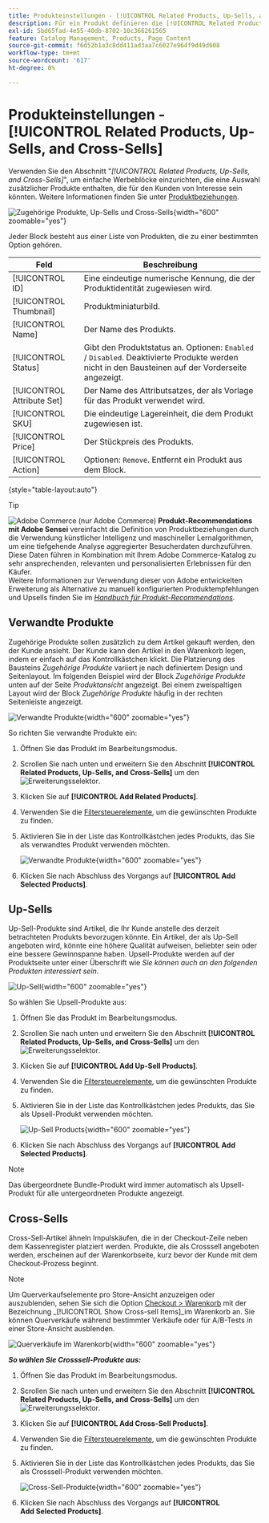 ```yaml
---
title: Produkteinstellungen - [!UICONTROL Related Products, Up-Sells, and Cross-Sells]
description: Für ein Produkt definieren die [!UICONTROL Related Products, Up-Sells, and Cross-Sells] -Einstellungen einfache Werbeblöcke auf der Produktseite, die eine Auswahl zusätzlicher Produkte hervorheben.
exl-id: 5bd65fad-4e55-40db-8702-10c366261565
feature: Catalog Management, Products, Page Content
source-git-commit: f6d52b1a3c8dd411ad3aa7c6027e964f9d49d608
workflow-type: tm+mt
source-wordcount: '617'
ht-degree: 0%

---
```


# Produkteinstellungen - [!UICONTROL Related Products, Up-Sells, and Cross-Sells]

Verwenden Sie den Abschnitt &quot;_[!UICONTROL Related Products, Up-Sells, and Cross-Sells]_&quot;, um einfache Werbeblöcke einzurichten, die eine Auswahl zusätzlicher Produkte enthalten, die für den Kunden von Interesse sein könnten. Weitere Informationen finden Sie unter [Produktbeziehungen](../merchandising-promotions/product-relationships.md).

![Zugehörige Produkte, Up-Sells und Cross-Sells](./assets/product-related-up-sell-cross-sell.png){width="600" zoomable="yes"}

Jeder Block besteht aus einer Liste von Produkten, die zu einer bestimmten Option gehören.

| Feld | Beschreibung |
|--- |--- |
| [!UICONTROL ID] | Eine eindeutige numerische Kennung, die der Produktidentität zugewiesen wird. |
| [!UICONTROL Thumbnail] | Produktminiaturbild. |
| [!UICONTROL Name] | Der Name des Produkts. |
| [!UICONTROL Status] | Gibt den Produktstatus an. Optionen: `Enabled` / `Disabled`. Deaktivierte Produkte werden nicht in den Bausteinen auf der Vorderseite angezeigt. |
| [!UICONTROL Attribute Set] | Der Name des Attributsatzes, der als Vorlage für das Produkt verwendet wird. |
| [!UICONTROL SKU] | Die eindeutige Lagereinheit, die dem Produkt zugewiesen ist. |
| [!UICONTROL Price] | Der Stückpreis des Produkts. |
| [!UICONTROL Action] | Optionen: `Remove`. Entfernt ein Produkt aus dem Block. |

{style="table-layout:auto"}

>[!TIP]
>
>![Adobe Commerce](../assets/adobe-logo.svg) (nur Adobe Commerce) **Produkt-Recommendations mit Adobe Sensei** vereinfacht die Definition von Produktbeziehungen durch die Verwendung künstlicher Intelligenz und maschineller Lernalgorithmen, um eine tiefgehende Analyse aggregierter Besucherdaten durchzuführen. Diese Daten führen in Kombination mit Ihrem Adobe Commerce-Katalog zu sehr ansprechenden, relevanten und personalisierten Erlebnissen für den Käufer.
><br/>
>Weitere Informationen zur Verwendung dieser von Adobe entwickelten Erweiterung als Alternative zu manuell konfigurierten Produktempfehlungen und Upsells finden Sie im _[Handbuch für Produkt-Recommendations](https://experienceleague.adobe.com/docs/commerce-merchant-services/product-recommendations/guide-overview.html)_.

## Verwandte Produkte

Zugehörige Produkte sollen zusätzlich zu dem Artikel gekauft werden, den der Kunde ansieht. Der Kunde kann den Artikel in den Warenkorb legen, indem er einfach auf das Kontrollkästchen klickt. Die Platzierung des Bausteins _Zugehörige Produkte_ variiert je nach definiertem Design und Seitenlayout. Im folgenden Beispiel wird der Block _Zugehörige Produkte_ unten auf der Seite _Produktansicht_ angezeigt. Bei einem zweispaltigen Layout wird der Block _Zugehörige Produkte_ häufig in der rechten Seitenleiste angezeigt.

![Verwandte Produkte](./assets/storefront-product-related-products.png){width="600" zoomable="yes"}

So richten Sie verwandte Produkte ein:

1. Öffnen Sie das Produkt im Bearbeitungsmodus.

1. Scrollen Sie nach unten und erweitern Sie den Abschnitt **[!UICONTROL Related Products, Up-Sells, and Cross-Sells]** um den ![Erweiterungsselektor](../assets/icon-display-expand.png).

1. Klicken Sie auf **[!UICONTROL Add Related Products]**.

1. Verwenden Sie die [Filtersteuerelemente](../getting-started/admin-grid-controls.md), um die gewünschten Produkte zu finden.

1. Aktivieren Sie in der Liste das Kontrollkästchen jedes Produkts, das Sie als verwandtes Produkt verwenden möchten.

   ![Verwandte Produkte](./assets/products-related-add.png){width="600" zoomable="yes"}

1. Klicken Sie nach Abschluss des Vorgangs auf **[!UICONTROL Add Selected Products]**.

## Up-Sells

Up-Sell-Produkte sind Artikel, die Ihr Kunde anstelle des derzeit betrachteten Produkts bevorzugen könnte. Ein Artikel, der als Up-Sell angeboten wird, könnte eine höhere Qualität aufweisen, beliebter sein oder eine bessere Gewinnspanne haben. Upsell-Produkte werden auf der Produktseite unter einer Überschrift wie _Sie können auch an den folgenden Produkten interessiert sein_.

![Up-Sell](./assets/storefront-product-upsell.png){width="600" zoomable="yes"}

So wählen Sie Upsell-Produkte aus:

1. Öffnen Sie das Produkt im Bearbeitungsmodus.

1. Scrollen Sie nach unten und erweitern Sie den Abschnitt **[!UICONTROL Related Products, Up-Sells, and Cross-Sells]** um den ![Erweiterungsselektor](../assets/icon-display-expand.png).

1. Klicken Sie auf **[!UICONTROL Add Up-Sell Products]**.

1. Verwenden Sie die [Filtersteuerelemente](../getting-started/admin-grid-controls.md), um die gewünschten Produkte zu finden.

1. Aktivieren Sie in der Liste das Kontrollkästchen jedes Produkts, das Sie als Upsell-Produkt verwenden möchten.

   ![ Up-Sell Products](./assets/product-up-sell-add.png){width="600" zoomable="yes"}

1. Klicken Sie nach Abschluss des Vorgangs auf **[!UICONTROL Add Selected Products]**.

>[!NOTE]
>
>Das übergeordnete Bundle-Produkt wird immer automatisch als Upsell-Produkt für alle untergeordneten Produkte angezeigt.

## Cross-Sells

Cross-Sell-Artikel ähneln Impulskäufen, die in der Checkout-Zeile neben dem Kassenregister platziert werden. Produkte, die als Crosssell angeboten werden, erscheinen auf der Warenkorbseite, kurz bevor der Kunde mit dem Checkout-Prozess beginnt.

>[!NOTE]
>
>Um Querverkaufselemente pro Store-Ansicht anzuzeigen oder auszublenden, sehen Sie sich die Option [Checkout > Warenkorb](../configuration-reference/sales/checkout.md) mit der Bezeichnung _[!UICONTROL Show Cross-sell Items]_im Warenkorb an. Sie können Querverkäufe während bestimmter Verkäufe oder für A/B-Tests in einer Store-Ansicht ausblenden.

![Querverkäufe im Warenkorb](./assets/storefront-cart-cross-sells.png){width="600" zoomable="yes"}

**_So wählen Sie Crosssell-Produkte aus:_**

1. Öffnen Sie das Produkt im Bearbeitungsmodus.

1. Scrollen Sie nach unten und erweitern Sie den Abschnitt **[!UICONTROL Related Products, Up-Sells, and Cross-Sells]** um den ![Erweiterungsselektor](../assets/icon-display-expand.png).

1. Klicken Sie auf **[!UICONTROL Add Cross-Sell Products]**.

1. Verwenden Sie die [Filtersteuerelemente](../getting-started/admin-grid-controls.md), um die gewünschten Produkte zu finden.

1. Aktivieren Sie in der Liste das Kontrollkästchen jedes Produkts, das Sie als Crosssell-Produkt verwenden möchten.

   ![Cross-Sell-Produkte](./assets/product-cross-sell-add.png){width="600" zoomable="yes"}

1. Klicken Sie nach Abschluss des Vorgangs auf **[!UICONTROL Add Selected Products]**.
